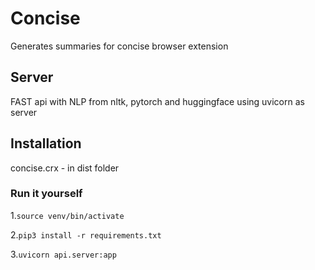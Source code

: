 # Concise

Generates summaries for concise browser extension

## Server

FAST api with NLP from nltk, pytorch and huggingface using uvicorn as server

## Installation

concise.crx - in dist folder

### Run it yourself

1.`source venv/bin/activate`

2.`pip3 install -r requirements.txt`

3.`uvicorn api.server:app`

